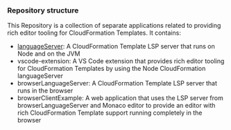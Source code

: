 ### Repository structure

This Repository is a collection of separate applications related to providing rich editor tooling for CloudFormation Templates. It contains:
- [languageServer](../languageServer.README.md): A CloudFormation Template LSP server that runs on Node and on the JVM
- vscode-extension: A VS Code extension that provides rich editor tooling for CloudFormation Templates by using the Node CloudFormation languageServer
- browserLanguageServer: A CloudFormation Template LSP server that runs in the browser
- browserClientExample: A web application that uses the LSP server from browserLanguageServer and Monaco editor to provide an editor with rich CloudFormation Template support running completely in the browser
